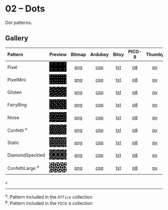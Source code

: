 # 02 – Dots

Dot patterns.

## Gallery

| Pattern | Preview | Bitmap | Arduboy | Bitsy | PICO-8 | Thumby |
| :--- | :---: | :---: | :---: | :---: | :---: | :---: |
| Pixel | <img src="../previews/Pixel.png" width="64" height="32" alt=""> | [png](png/Pixel.png) | [cpp](Dots.h#L12-L23) | [txt](Dots.bitsy.txt#L5-L14) | [p𝟪](dots.p8.lua#L7-L19) | [py](Dots.thumby.py#L5-L16) |
| PixelMini | <img src="../previews/PixelMini.png" width="64" height="32" alt=""> | [png](png/PixelMini.png) | [cpp](Dots.h#L25-L37) | [txt](Dots.bitsy.txt#L16-L25) | [p𝟪](dots.p8.lua#L21-L34) | [py](Dots.thumby.py#L18-L29) |
| Glisten | <img src="../previews/Glisten.png" width="64" height="32" alt=""> | [png](png/Glisten.png) | [cpp](Dots.h#L39-L50) | [txt](Dots.bitsy.txt#L27-L36) | [p𝟪](dots.p8.lua#L36-L48) | [py](Dots.thumby.py#L31-L42) |
| FairyRing | <img src="../previews/FairyRing.png" width="64" height="32" alt=""> | [png](png/FairyRing.png) | [cpp](Dots.h#L52-L63) | [txt](Dots.bitsy.txt#L38-L47) | [p𝟪](dots.p8.lua#L50-L62) | [py](Dots.thumby.py#L44-L55) |
| Noise | <img src="../previews/Noise.png" width="64" height="32" alt=""> | [png](png/Noise.png) | [cpp](Dots.h#L65-L76) | [txt](Dots.bitsy.txt#L49-L58) | [p𝟪](dots.p8.lua#L64-L76) | [py](Dots.thumby.py#L57-L68) |
| Confetti <sup>o</sup>| <img src="../previews/Confetti.png" width="64" height="32" alt=""> | [png](png/Confetti.png) | [cpp](Dots.h#L78-L89) | [txt](Dots.bitsy.txt#L60-L69) | [p𝟪](dots.p8.lua#L78-L90) | [py](Dots.thumby.py#L70-L81) |
| Static | <img src="../previews/Static.png" width="64" height="32" alt=""> | [png](png/Static.png) | [cpp](Dots.h#L91-L102) | [txt](Dots.bitsy.txt#L71-L80) | [p𝟪](dots.p8.lua#L92-L104) | [py](Dots.thumby.py#L83-L94) |
| DiamondSpeckled | <img src="../previews/DiamondSpeckled.png" width="64" height="32" alt=""> | [png](png/DiamondSpeckled.png) | [cpp](Dots.h#L104-L115) | [txt](Dots.bitsy.txt#L82-L91) | [p𝟪](dots.p8.lua#L106-L118) | [py](Dots.thumby.py#L96-L107) |
| ConfettiLarge <sup>o</sup>| <img src="../previews/ConfettiLarge.png" width="64" height="32" alt=""> | [png](png/ConfettiLarge.png) | [cpp](Dots.h#L117-L128) | [txt](Dots.bitsy.txt#L93-L102) | [p𝟪](dots.p8.lua#L120-L132) | [py](Dots.thumby.py#L109-L120) |

[`⤴`](#gallery)

---

<sup>o</sup>: Pattern included in the `Office` collection  
<sup>p</sup>: Pattern included in the `PICO-8` collection

<br>
